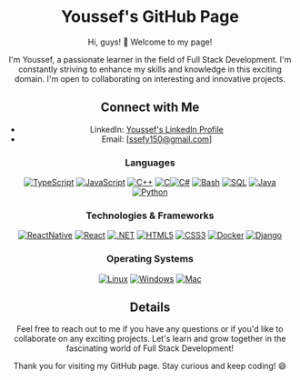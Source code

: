 <div align="center">

# Youssef's GitHub Page

Hi, guys! 👋 Welcome to my page!

I'm Youssef, a passionate learner in the field of Full Stack Development. I'm constantly striving to enhance my skills and knowledge in this exciting domain. I'm open to collaborating on interesting and innovative projects.

## Connect with Me

- LinkedIn: [Youssef's LinkedIn Profile](https://github.com/YoussefRais12)
- Email: [ssefy150@gmail.com]

### Languages

[![TypeScript](https://img.shields.io/badge/TypeScript-3178C6?style=flat&logo=typescript&logoColor=white)](#) [![JavaScript](https://img.shields.io/badge/JavaScript-F7DF1E?style=flat&logo=javascript&logoColor=black)](#) [![C++](https://img.shields.io/badge/C++-00599C?style=flat&logo=c%2B%2B&logoColor=white)](#) [![C](https://img.shields.io/badge/C-00599C?style=flat&logo=c&logoColor=white)](#)[![C#](https://img.shields.io/badge/C%23-239120?style=flat&logo=c-sharp&logoColor=white)](#) [![Bash](https://img.shields.io/badge/Bash-4EAA25?style=flat&logo=gnu-bash&logoColor=white)](#) [![SQL](https://img.shields.io/badge/SQL-4479A1?style=flat&logo=postgresql&logoColor=white)](#) [![Java](https://img.shields.io/badge/Java-007396?style=flat&logo=java&logoColor=white)](#) [![Python](https://img.shields.io/badge/Python-3776AB?style=flat&logo=python&logoColor=white)](#)
### Technologies & Frameworks

[![ReactNative](https://img.shields.io/badge/React_Native-61DAFB?style=flat&logo=react&logoColor=black)](#) [![React](https://img.shields.io/badge/React-61DAFB?style=flat&logo=react&logoColor=black)](#) [![.NET](https://img.shields.io/badge/.NET-512BD4?style=flat&logo=.net&logoColor=white)](#) [![HTML5](https://img.shields.io/badge/HTML5-E34F26?style=flat&logo=html5&logoColor=white)](#) [![CSS3](https://img.shields.io/badge/CSS3-1572B6?style=flat&logo=css3&logoColor=white)](#) [![Docker](https://img.shields.io/badge/Docker-2496ED?style=flat&logo=docker&logoColor=white)](#) [![Django](https://img.shields.io/badge/Django-092E20?style=flat&logo=django&logoColor=white)](#) 

### Operating Systems

[![Linux](https://img.shields.io/badge/Linux-FCC624?style=flat&logo=linux&logoColor=black)](#) [![Windows](https://img.shields.io/badge/Windows-0078D6?style=flat&logo=windows&logoColor=white)](#) [![Mac](https://img.shields.io/badge/Mac-000000?style=flat&logo=apple&logoColor=white)](#)

## Details

Feel free to reach out to me if you have any questions or if you'd like to collaborate on any exciting projects. Let's learn and grow together in the fascinating world of Full Stack Development!

Thank you for visiting my GitHub page. Stay curious and keep coding! 😄

</div>
